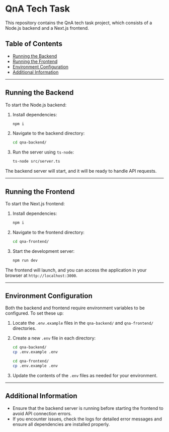 # QnA Tech Task

This repository contains the QnA tech task project, which consists of a Node.js backend and a Next.js frontend.

## Table of Contents

- [Running the Backend](#running-the-backend)
- [Running the Frontend](#running-the-frontend)
- [Environment Configuration](#environment-configuration)
- [Additional Information](#additional-information)

---

## Running the Backend

To start the Node.js backend:

1. Install dependencies:
    ```bash
    npm i
    ```

2. Navigate to the backend directory:
    ```bash
    cd qna-backend/
    ```

3. Run the server using `ts-node`:
    ```bash
    ts-node src/server.ts
    ```

The backend server will start, and it will be ready to handle API requests.

---

## Running the Frontend

To start the Next.js frontend:

1. Install dependencies:
    ```bash
    npm i
    ```

2. Navigate to the frontend directory:
    ```bash
    cd qna-frontend/
    ```

3. Start the development server:
    ```bash
    npm run dev
    ```

The frontend will launch, and you can access the application in your browser at `http://localhost:3000`.

---

## Environment Configuration

Both the backend and frontend require environment variables to be configured. To set these up:

1. Locate the `.env.example` files in the `qna-backend/` and `qna-frontend/` directories.

2. Create a new `.env` file in each directory:
    ```bash
    cd qna-backend/
    cp .env.example .env
    ```
    ```bash
    cd qna-frontend/
    cp .env.example .env
    ```

3. Update the contents of the `.env` files as needed for your environment.

---

## Additional Information

- Ensure that the backend server is running before starting the frontend to avoid API connection errors.
- If you encounter issues, check the logs for detailed error messages and ensure all dependencies are installed properly.

